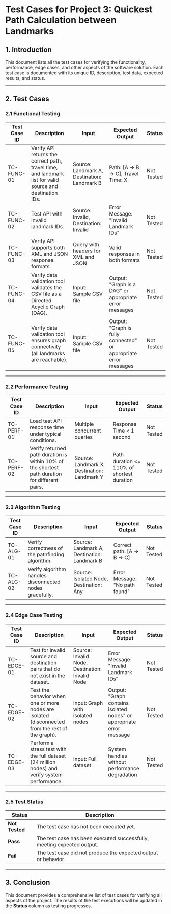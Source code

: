 # Test Cases for Project 3: Quickest Path Calculation between Landmarks

## 1. **Introduction**

This document lists all the test cases for verifying the functionality, performance, edge cases, and other aspects of the software solution. Each test case is documented with its unique ID, description, test data, expected results, and status.

---

## 2. **Test Cases**

### 2.1 **Functional Testing**

| **Test Case ID** | **Description**                                                                                           | **Input**                                   | **Expected Output**                                              | **Status** |
| ---------------- | --------------------------------------------------------------------------------------------------------- | ------------------------------------------- | ---------------------------------------------------------------- | ---------- |
| TC-FUNC-01       | Verify API returns the correct path, travel time, and landmark list for valid source and destination IDs. | Source: Landmark A, Destination: Landmark B | Path: [A -> B -> C], Travel Time: X                              | Not Tested |
| TC-FUNC-02       | Test API with invalid landmark IDs.                                                                       | Source: Invalid, Destination: Invalid       | Error Message: "Invalid Landmark IDs"                            | Not Tested |
| TC-FUNC-03       | Verify API supports both XML and JSON response formats.                                                   | Query with headers for XML and JSON         | Valid responses in both formats                                  | Not Tested |
| TC-FUNC-04       | Verify data validation tool validates the CSV file as a Directed Acyclic Graph (DAG).                     | Input: Sample CSV file                      | Output: "Graph is a DAG" or appropriate error messages           | Not Tested |
| TC-FUNC-05       | Verify data validation tool ensures graph connectivity (all landmarks are reachable).                     | Input: Sample CSV file                      | Output: "Graph is fully connected" or appropriate error messages | Not Tested |

---

### 2.2 **Performance Testing**

| **Test Case ID** | **Description**                                                                                | **Input**                                   | **Expected Output**                        | **Status** |
| ---------------- | ---------------------------------------------------------------------------------------------- | ------------------------------------------- | ------------------------------------------ | ---------- |
| TC-PERF-01       | Load test API response time under typical conditions.                                          | Multiple concurrent queries                 | Response Time < 1 second                   | Not Tested |
| TC-PERF-02       | Verify returned path duration is within 10% of the shortest path duration for different pairs. | Source: Landmark X, Destination: Landmark Y | Path duration <= 110% of shortest duration | Not Tested |

---

### 2.3 **Algorithm Testing**

| **Test Case ID** | **Description**                                         | **Input**                                   | **Expected Output**            | **Status** |
| ---------------- | ------------------------------------------------------- | ------------------------------------------- | ------------------------------ | ---------- |
| TC-ALG-01        | Verify correctness of the pathfinding algorithm.        | Source: Landmark A, Destination: Landmark B | Correct path: [A -> B -> C]    | Not Tested |
| TC-ALG-02        | Verify algorithm handles disconnected nodes gracefully. | Source: Isolated Node, Destination: Any     | Error Message: "No path found" | Not Tested |

---

### 2.4 **Edge Case Testing**

| **Test Case ID** | **Description**                                                                                  | **Input**                                       | **Expected Output**                                                  | **Status** |
| ---------------- | ------------------------------------------------------------------------------------------------ | ----------------------------------------------- | -------------------------------------------------------------------- | ---------- |
| TC-EDGE-01       | Test for invalid source and destination pairs that do not exist in the dataset.                  | Source: Invalid Node, Destination: Invalid Node | Error Message: "Invalid Landmark IDs"                                | Not Tested |
| TC-EDGE-02       | Test the behavior when one or more nodes are isolated (disconnected from the rest of the graph). | Input: Graph with isolated nodes                | Output: "Graph contains isolated nodes" or appropriate error message | Not Tested |
| TC-EDGE-03       | Perform a stress test with the full dataset (24 million nodes) and verify system performance.    | Input: Full dataset                             | System handles without performance degradation                       | Not Tested |

---

### 2.5 **Test Status**

| **Status**     | **Description**                                                        |
| -------------- | ---------------------------------------------------------------------- |
| **Not Tested** | The test case has not been executed yet.                               |
| **Pass**       | The test case has been executed successfully, meeting expected output. |
| **Fail**       | The test case did not produce the expected output or behavior.         |

---

## 3. **Conclusion**

This document provides a comprehensive list of test cases for verifying all aspects of the project. The results of the test executions will be updated in the **Status** column as testing progresses.
